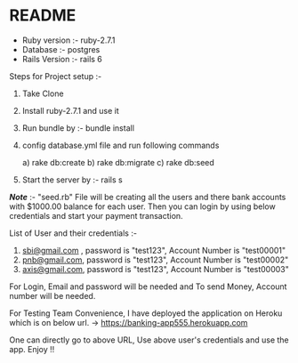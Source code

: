 # README

* Ruby version :- ruby-2.7.1
* Database :- postgres
* Rails Version :- rails 6


Steps for Project setup :-

1) Take Clone
2) Install ruby-2.7.1 and use it
3) Run bundle by :- bundle install
4) config database.yml file and run following commands
	
	a) rake db:create
	b) rake db:migrate
	c) rake db:seed


5) Start the server by :- rails s


***Note*** :- "seed.rb" File will be creating all the users and there bank accounts with $1000.00 balance for each user. Then you can login by using below credentials and start your payment transaction.


List of User and their credentials :-

1) sbi@gmail.com , password is "test123", Account Number is "test00001"
2) pnb@gmail.com, password is "test123", Account Number is "test00002"
3) axis@gmail.com, password is  "test123", Account Number is "test00003"

For Login, Email and password will be needed and To send Money, Account number will be needed. 

For Testing Team Convenience, I have deployed the application on Heroku which is on below url.
 ->  https://banking-app555.herokuapp.com
 
 One can directly go to above URL, Use above user's credentials and use the app. Enjoy !!
